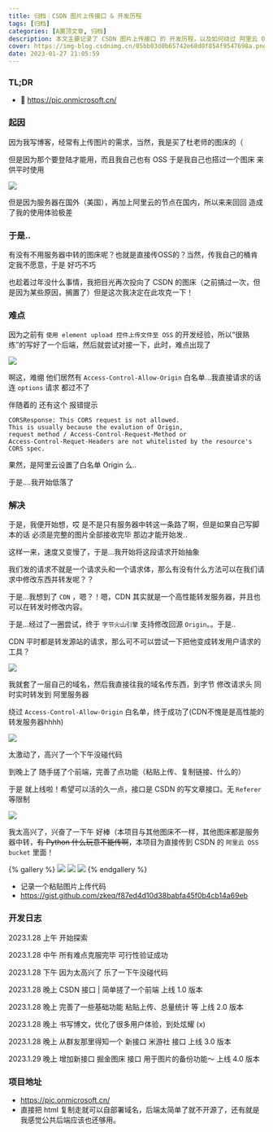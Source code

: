 ```yaml
---
title: 归档｜CSDN 图片上传接口 & 开发历程
tags: [归档]
categories: [A置顶文章, 归档]
description: 本文主要记录了 CSDN 图片上传接口 的 开发历程，以及如何绕过 阿里云 OSS 的 origin 白名单策略 的一种思路
cover: https://img-blog.csdnimg.cn/05bb03d0b65742e68d0f854f9547698a.png
date: 2023-01-27 21:05:59
---
```


### TL;DR

- 👀 https://pic.onmicrosoft.cn/

### 起因

因为我写博客，经常有上传图片的需求，当然，我是买了杜老师的图床的（

但是因为那个要登陆才能用，而且我自己也有 OSS 于是我自己也搭过一个图床 来供平时使用 

![](https://img-blog.csdnimg.cn/6b4af1b740af407b95143aaa170d177d.png)

但是因为服务器在国外（美国），再加上阿里云的节点在国内，所以来来回回 造成了我的使用体验极差

### 于是..

有没有不用服务器中转的图床呢？也就是直接传OSS的？当然，传我自己的桶肯定我不愿意，于是 好巧不巧

也趁着过年没什么事情，我把目光再次投向了 CSDN 的图床（之前搞过一次，但是因为某些原因，搁置了）但是这次我决定在此攻克一下！

### 难点

因为之前有 `使用 element upload 控件上传文件至 OSS` 的开发经验，所以“很熟练”的写好了一个后端，然后就尝试对接一下，此时，难点出现了

![](https://img-blog.csdnimg.cn/de51122770b54ed4aaf4e25a612dcbff.png)

啊这，难绷 他们居然有 `Access-Control-Allow-Origin` 白名单...我直接请求的话 连 `options` 请求 都过不了

伴随着的 还有这个 报错提示

```
CORSResponse: This CORS request is not allowed. 
This is usually because the evalution of Origin, 
request method / Access-Control-Request-Method or 
Access-Control-Requet-Headers are not whitelisted by the resource's CORS spec.
```

果然，是阿里云设置了白名单 Origin 么..

于是....我开始低落了 

### 解决

于是，我便开始想，哎 是不是只有服务器中转这一条路了啊，但是如果自己写脚本的话 必须是完整的图片全部接收完毕 那边才能开始发..

这样一来，速度又变慢了，于是...我开始将这段请求开始抽象

我们发的请求不就是一个请求头和一个请求体，那么有没有什么方法可以在我们请求中修改东西并转发呢？？

于是...我想到了  `CDN` ，嗯？！嗯，CDN 其实就是一个高性能转发服务器，并且也可以在转发时修改内容。

于是...经过了一圈尝试，终于 `字节火山引擎` 支持修改回源 `Origin`。。于是..

CDN 平时都是转发源站的请求，那么可不可以尝试一下把他变成转发用户请求的工具？

![](https://img-blog.csdnimg.cn/c68b7d2925644f339b843f5e88a34d90.png)

我就套了一层自己的域名，然后我直接往我的域名传东西，到字节 修改请求头 同时实时转发到 阿里服务器

绕过 `Access-Control-Allow-Origin` 白名单，终于成功了(CDN不愧是是高性能的转发服务器hhhh)

![](https://img-blog.csdnimg.cn/8a75ac2e3ef343098d95d65c2a9fad70.png)

太激动了，高兴了一个下午没碰代码

到晚上了 随手搓了个前端，完善了点功能（粘贴上传、复制链接、什么的）

于是 就上线啦！希望可以活的久一点，接口是 CSDN 的写文章接口。无 `Referer` 等限制

![](https://img-blog.csdnimg.cn/05bb03d0b65742e68d0f854f9547698a.png)

我太高兴了，兴奋了一下午 好棒（本项目与其他图床不一样，其他图床都是服务器中转，~~有 Python 什么玩意不能传啊~~，本项目为直接传到 CSDN 的 `阿里云 OSS bucket` 里面！

{% gallery %}
![](https://img-blog.csdnimg.cn/791d2e9695d74a09a4add0f13c490cbf.jpg)
![](https://img-blog.csdnimg.cn/6df96b6ae32748999e10e4573909fc81.png)
![](https://img-blog.csdnimg.cn/68c69d16d8e841eebb573b1000824c1e.png)
{% endgallery %}

- 记录一个粘贴图片上传代码
- https://gist.github.com/zkeq/f87ed4d10d38babfa45f0b4cb14a69eb

### 开发日志

2023.1.28 上午 开始探索

2023.1.28 中午 所有难点克服完毕 可行性验证成功

2023.1.28 下午 因为太高兴了 乐了一下午没碰代码

2023.1.28 晚上 CSDN 接口 | 简单搓了一个前端 上线 1.0 版本

2023.1.28 晚上 完善了一些基础功能 粘贴上传、总量统计 等 上线 2.0 版本

2023.1.28 晚上 书写博文，优化了很多用户体验，到处炫耀 (x)

2023.1.28 晚上 从群友那里得知一个 新接口 米游社 接口 上线 3.0 版本

2023.1.29 晚上 增加新接口 掘金图床 接口 用于图片的备份功能～ 上线 4.0 版本

### 项目地址

- https://pic.onmicrosoft.cn/
- 直接把 html 复制走就可以自部署域名，后端太简单了就不开源了，还有就是我感觉公共后端应该也还够用。